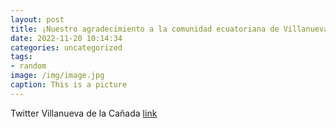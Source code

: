 ```yaml
---
layout: post
title: ¡Nuestro agradecimiento a la comunidad ecuatoriana de VillanuevaDeLaCañada por invitarnos a la celebración de la festividad de ...
date: 2022-11-20 10:14:34
categories: uncategorized
tags:
- random
image: /img/image.jpg
caption: This is a picture
---
```

Twitter Villanueva de la Cañada [link](https://twitter.com/AytoVDLCanada/status/1594042099321565184)
